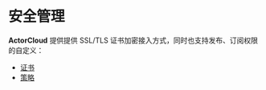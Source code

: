 # 安全管理

**ActorCloud** 提供提供 SSL/TLS 证书加密接入方式，同时也支持发布、订阅权限的自定义：

  * [证书](certs.md)
  * [策略](policies.md)